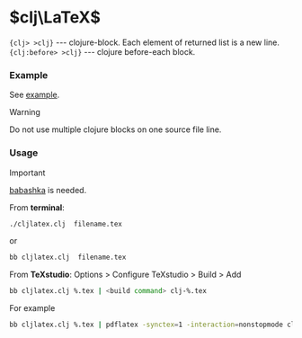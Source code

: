 # $`clj\LaTeX`$

`{clj> >clj}` --- clojure-block. Each element of returned list is a new line.
`{clj:before> >clj}` --- clojure before-each block.

### Example
See [example](./example.tex).

> [!WARNING]
> Do not use multiple clojure blocks on one source file line.

### Usage

> [!IMPORTANT]
> [babashka](https://github.com/babashka/babashka) is needed.

From **terminal**:
```bash
./cljlatex.clj  filename.tex
```
or
```bash
bb cljlatex.clj  filename.tex
```

From **TeXstudio**:
Options > Configure TeXstudio > Build > Add
```bash
bb cljlatex.clj %.tex | <build command> clj-%.tex
```
For example
```bash
bb cljlatex.clj %.tex | pdflatex -synctex=1 -interaction=nonstopmode clj-%.tex
```

